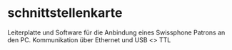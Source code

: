 # schnittstellenkarte

Leiterplatte und Software für die Anbindung eines Swissphone Patrons an den PC. Kommunikation über Ethernet und USB <> TTL
